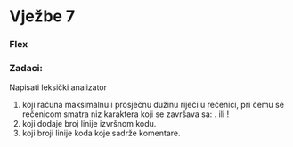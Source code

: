 # Vježbe 7
### **Flex**

### **Zadaci:**
Napisati leksički analizator
1. koji računa maksimalnu i prosječnu dužinu riječi u rečenici, pri čemu se rečenicom smatra niz karaktera koji se završava sa: . ili !
2. koji dodaje broj linije izvršnom kodu.
3. koji broji linije koda koje sadrže komentare.
   